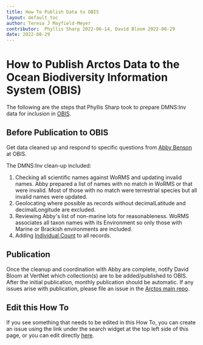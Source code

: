 ```yaml
---
title: How To Publish Data to OBIS
layout: default_toc
author: Teresa J Mayfield-Meyer
contributor:  Phyllis Sharp 2022-06-14, David Bloom 2022-08-29
date: 2022-08-29
---
```

# How to Publish Arctos Data to the Ocean Biodiversity Information System (OBIS)

 The following are the steps that Phyllis Sharp took to prepare DMNS:Inv data for inclusion in [OBIS](https://obis.org/).  

## Before Publication to OBIS

Get data cleaned up and respond to specific questions from [Abby Benson](https://github.com/albenson-usgs) at OBIS.

The DMNS:Inv clean-up included:

1.  Checking all scientific names against WoRMS and updating invalid names.  Abby prepared a list of names with no match in WoRMS or that were invalid.  Most of those with no match were terrestrial species but all invalid names were updated. 
2. Geolocating where possible as records without decimalLatitude and decimalLongitude are excluded. 
3. Reviewing Abby's list of non-marine lots for reasonableness.  WoRMS associates all taxon names with its Environment so only those with Marine or Brackish environments are included.  
4. Adding [Individual Count](https://arctos.database.museum/info/ctDocumentation.cfm?table=ctattribute_type#individual_count) to all records. 

## Publication

Once the cleanup and coordination with Abby are complete, notify David Bloom at VertNet which collection(s) are to be added/published to OBIS. After the initial publication, monthly publication should be automatic. If any issues arise with publication, please file an issue in the [Arctos main repo](https://github.com/ArctosDB/arctos/issues/).

## Edit this How To

If you see something that needs to be edited in this How To, you can create an issue using the link under the search widget at the top left side of this page, or you can edit directly [here](https://github.com/ArctosDB/documentation-wiki/blob/gh-pages/_how_to/How-to-Publish-to-OBIS.markdown).
